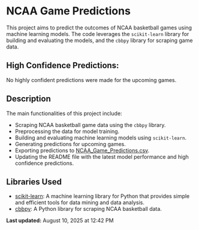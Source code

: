 # NCAA Game Predictions

This project aims to predict the outcomes of NCAA basketball games using machine learning models. The code leverages the `scikit-learn` library for building and evaluating the models, and the `cbbpy` library for scraping game data.

## High Confidence Predictions:
No highly confident predictions were made for the upcoming games.

## Description

The main functionalities of this project include:

- Scraping NCAA basketball game data using the `cbbpy` library.
- Preprocessing the data for model training.
- Building and evaluating machine learning models using `scikit-learn`.
- Generating predictions for upcoming games.
- Exporting predictions to [NCAA_Game_Predictions.csv](NCAA_Game_Predictions.csv).
- Updating the README file with the latest model performance and high confidence predictions.

## Libraries Used

- [scikit-learn](https://scikit-learn.org/stable/): A machine learning library for Python that provides simple and efficient tools for data mining and data analysis.
- [cbbpy](https://pypi.org/project/cbbpy/): A Python library for scraping NCAA basketball data.

**Last updated:** August 10, 2025 at 12:42 PM
